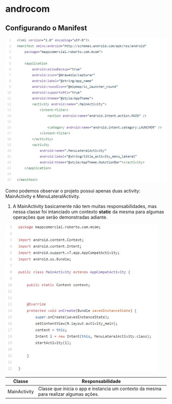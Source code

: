 # androcom

## Configurando o Manifest

![ALT TEXT](Manifest.JPG)

Como podemos observar o projeto possui apenas duas activity: MainActivity e MenuLateralActivity.

1. A MainActivity basicamente não tem muitas responsabilidades, mas nessa classe foi intanciado um contexto __static__ da mesma para algumas operações que serão demonstradas adiante.

![ALT TEXT](MainActivity.JPG)


Classe          | Responsabilidade
--------------- | ----------------
MainActivity    | Classe que inicia o app e instancia um contexto da mesma para realizar algumas ações.
